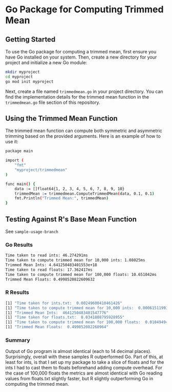 # Go Package for Computing Trimmed Mean

## Getting Started

To use the Go package for computing a trimmed mean, first ensure you have Go installed on your system. Then, create a new directory for your project and initialize a new Go module:

```bash
mkdir myproject
cd myproject
go mod init myproject
```

Next, create a file named `trimmedmean.go` in your project directory. You can find the implementation details for the trimmed mean function in the `trimmedmean.go` file section of this repository.

## Using the Trimmed Mean Function

The trimmed mean function can compute both symmetric and asymmetric trimming based on the provided arguments. Here is an example of how to use it:

```bash
package main

import (
    "fmt"
    "myproject/trimmedmean"
)

func main() {
    data := []float64{1, 2, 3, 4, 5, 6, 7, 8, 9, 10}
    trimmedMean := trimmedmean.ComputeTrimmedMean(data, 0.1, 0.1)
    fmt.Println("Trimmed Mean:", trimmedMean)
}
```

## Testing Against R's Base Mean Function

See `sample-usage-branch`

### Go Results

```bash
Time taken to read ints: 46.274291ms
Time taken to compute trimmed mean for 10,000 ints: 1.08025ms
Trimmed Mean Ints: 4.641250483401553e+18
Time taken to read floats: 17.362417ms
Time taken to compute trimmed mean for 100,000 floats: 10.651042ms
Trimmed Mean Floats: 0.4998520822609632
```

### R Results

```bash
[1] "Time taken for ints.txt:  0.00249600410461426"
[1] "Time taken to compute trimmed mean for 10,000 ints:  0.000615119934082031"
[1] "Trimmed Mean Ints:  4641250483401547776"
[1] "Time taken for floats.txt:  0.0341808795928955"
[1] "Time taken to compute trimmed mean for 100,000 floats:  0.0104949474334717"
[1] "Trimmed Mean Floats:  0.499852082260964"
```

### Summary

Output of Go program is almost identical (each to 14 decimal places). Surprisingly, overall with these samples R outperformed Go. Part of this, at least for ints, is that I set up my package to take a slice of floats and for the ints I had to cast them to floats beforehand adding compute overhead. For the case of 100,000 floats the metrics are almost identical with Go reading values from floats.txt slightly faster, but R slightly outperforming Go in computing the trimmed mean. 
